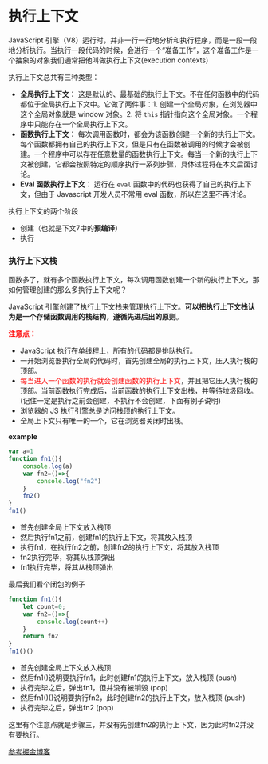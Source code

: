 # 执行上下文

JavaScript 引擎（V8）运行时，并非一行一行地分析和执行程序，而是一段一段地分析执行。当执行一段代码的时候，会进行一个“准备工作”，这个准备工作是一个抽象的对象我们通常把他叫做执行上下文(execution contexts)

执行上下文总共有三种类型：

- **全局执行上下文：** 这是默认的、最基础的执行上下文。不在任何函数中的代码都位于全局执行上下文中。它做了两件事：1. 创建一个全局对象，在浏览器中这个全局对象就是 window 对象。2. 将 `this` 指针指向这个全局对象。一个程序中只能存在一个全局执行上下文。
- **函数执行上下文：** 每次调用函数时，都会为该函数创建一个新的执行上下文。每个函数都拥有自己的执行上下文，但是只有在函数被调用的时候才会被创建。一个程序中可以存在任意数量的函数执行上下文。每当一个新的执行上下文被创建，它都会按照特定的顺序执行一系列步骤，具体过程将在本文后面讨论。
- **Eval 函数执行上下文：** 运行在 `eval` 函数中的代码也获得了自己的执行上下文，但由于 Javascript 开发人员不常用 eval 函数，所以在这里不再讨论。

执行上下文的两个阶段

- 创建（也就是下文7中的**预编译**）
- 执行

### 执行上下文栈

函数多了，就有多个函数执行上下文，每次调用函数创建一个新的执行上下文，那如何管理创建的那么多执行上下文呢？

JavaScript 引擎创建了执行上下文栈来管理执行上下文。**可以把执行上下文栈认为是一个存储函数调用的栈结构，遵循先进后出的原则**。

<p style="color:red;font-weight:bold">注意点：</p>

- JavaScript 执行在单线程上，所有的代码都是排队执行。
- 一开始浏览器执行全局的代码时，首先创建全局的执行上下文，压入执行栈的顶部。
- <font color="red">每当进入一个函数的执行就会创建函数的执行上下文</font>，并且把它压入执行栈的顶部。当前函数执行完成后，当前函数的执行上下文出栈，并等待垃圾回收。(记住一定是执行之前会创建，不执行不会创建，下面有例子说明)
- 浏览器的 JS 执行引擎总是访问栈顶的执行上下文。
- 全局上下文只有唯一的一个，它在浏览器关闭时出栈。

**example**

```js
var a=1
function fn1(){
    console.log(a)
    var fn2=()=>{
        console.log("fn2")
    }
    fn2()
}
fn1()
```

- 首先创建全局上下文放入栈顶
- 然后执行fn1之前，创建fn1的执行上下文，将其放入栈顶
- 执行fn1，在执行fn2之前，创建fn2的执行上下文，将其放入栈顶
- fn2执行完毕，将其从栈顶弹出
- fn1执行完毕，将其从栈顶弹出



最后我们看个闭包的例子

```js
function fn1(){
    let count=0;
    var fn2=()=>{
        console.log(count++)
    }
    return fn2
}
fn1()()
```

- 首先创建全局上下文放入栈顶
- 然后fn1()说明要执行fn1，此时创建fn1的执行上下文，放入栈顶 (push)
- 执行完毕之后，弹出fn1，但并没有被销毁 (pop)
- 然后fn1()()说明要执行fn2，此时创建fn2的执行上下文，放入栈顶 (push)
- 执行完毕之后，弹出fn2 (pop)

这里有个注意点就是步骤三，并没有先创建fn2的执行上下文，因为此时fn2并没有要执行。



[参考掘金博客](<https://juejin.im/post/58eaecdea0bb9f0069271861>)

